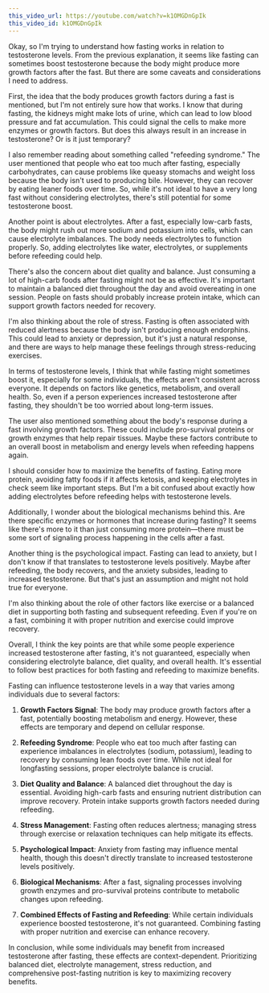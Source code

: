 ```yaml
---
this_video_url: https://youtube.com/watch?v=k1OMGDnGpIk
this_video_id: k1OMGDnGpIk
---
```

<think>
Okay, so I'm trying to understand how fasting works in relation to testosterone levels. From the previous explanation, it seems like fasting can sometimes boost testosterone because the body might produce more growth factors after the fast. But there are some caveats and considerations I need to address.

First, the idea that the body produces growth factors during a fast is mentioned, but I'm not entirely sure how that works. I know that during fasting, the kidneys might make lots of urine, which can lead to low blood pressure and fat accumulation. This could signal the cells to make more enzymes or growth factors. But does this always result in an increase in testosterone? Or is it just temporary?

I also remember reading about something called "refeeding syndrome." The user mentioned that people who eat too much after fasting, especially carbohydrates, can cause problems like queasy stomachs and weight loss because the body isn't used to producing bile. However, they can recover by eating leaner foods over time. So, while it's not ideal to have a very long fast without considering electrolytes, there's still potential for some testosterone boost.

Another point is about electrolytes. After a fast, especially low-carb fasts, the body might rush out more sodium and potassium into cells, which can cause electrolyte imbalances. The body needs electrolytes to function properly. So, adding electrolytes like water, electrolytes, or supplements before refeeding could help.

There's also the concern about diet quality and balance. Just consuming a lot of high-carb foods after fasting might not be as effective. It's important to maintain a balanced diet throughout the day and avoid overeating in one session. People on fasts should probably increase protein intake, which can support growth factors needed for recovery.

I'm also thinking about the role of stress. Fasting is often associated with reduced alertness because the body isn't producing enough endorphins. This could lead to anxiety or depression, but it's just a natural response, and there are ways to help manage these feelings through stress-reducing exercises.

In terms of testosterone levels, I think that while fasting might sometimes boost it, especially for some individuals, the effects aren't consistent across everyone. It depends on factors like genetics, metabolism, and overall health. So, even if a person experiences increased testosterone after fasting, they shouldn't be too worried about long-term issues.

The user also mentioned something about the body's response during a fast involving growth factors. These could include pro-survival proteins or growth enzymes that help repair tissues. Maybe these factors contribute to an overall boost in metabolism and energy levels when refeeding happens again.

I should consider how to maximize the benefits of fasting. Eating more protein, avoiding fatty foods if it affects ketosis, and keeping electrolytes in check seem like important steps. But I'm a bit confused about exactly how adding electrolytes before refeeding helps with testosterone levels.

Additionally, I wonder about the biological mechanisms behind this. Are there specific enzymes or hormones that increase during fasting? It seems like there's more to it than just consuming more protein—there must be some sort of signaling process happening in the cells after a fast.

Another thing is the psychological impact. Fasting can lead to anxiety, but I don't know if that translates to testosterone levels positively. Maybe after refeeding, the body recovers, and the anxiety subsides, leading to increased testosterone. But that's just an assumption and might not hold true for everyone.

I'm also thinking about the role of other factors like exercise or a balanced diet in supporting both fasting and subsequent refeeding. Even if you're on a fast, combining it with proper nutrition and exercise could improve recovery.

Overall, I think the key points are that while some people experience increased testosterone after fasting, it's not guaranteed, especially when considering electrolyte balance, diet quality, and overall health. It's essential to follow best practices for both fasting and refeeding to maximize benefits.
</think>

Fasting can influence testosterone levels in a way that varies among individuals due to several factors:

1. **Growth Factors Signal**: The body may produce growth factors after a fast, potentially boosting metabolism and energy. However, these effects are temporary and depend on cellular response.

2. **Refeeding Syndrome**: People who eat too much after fasting can experience imbalances in electrolytes (sodium, potassium), leading to recovery by consuming lean foods over time. While not ideal for longfasting sessions, proper electrolyte balance is crucial.

3. **Diet Quality and Balance**: A balanced diet throughout the day is essential. Avoiding high-carb fasts and ensuring nutrient distribution can improve recovery. Protein intake supports growth factors needed during refeeding.

4. **Stress Management**: Fasting often reduces alertness; managing stress through exercise or relaxation techniques can help mitigate its effects.

5. **Psychological Impact**: Anxiety from fasting may influence mental health, though this doesn't directly translate to increased testosterone levels positively.

6. **Biological Mechanisms**: After a fast, signaling processes involving growth enzymes and pro-survival proteins contribute to metabolic changes upon refeeding.

7. **Combined Effects of Fasting and Refeeding**: While certain individuals experience boosted testosterone, it's not guaranteed. Combining fasting with proper nutrition and exercise can enhance recovery.

In conclusion, while some individuals may benefit from increased testosterone after fasting, these effects are context-dependent. Prioritizing balanced diet, electrolyte management, stress reduction, and comprehensive post-fasting nutrition is key to maximizing recovery benefits.
